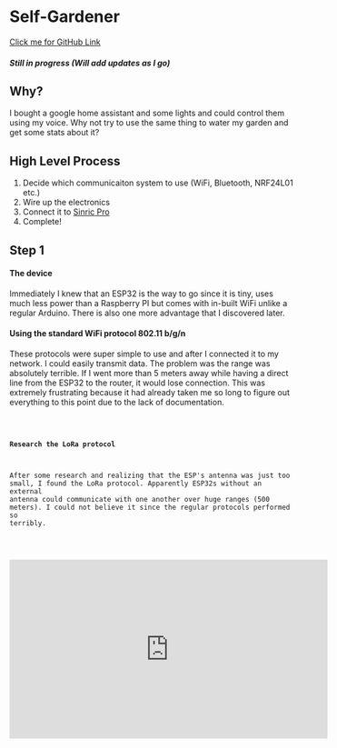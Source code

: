 <script>
	import Code from "$lib/Code.svelte";
	const codeString = `#include <WiFi.h>;
#include <HTTPClient.h>;
#include <ArduinoJson.h>;
#include <esp_wifi.h>;

const char* ssid  = "WiFi Name";
const char* password = "Password";

#define LED 2

IPAddress server(); // put server ip in the parenthesis 

void setup() {
  Serial.begin(9600);
  WiFi.setTxPower(WIFI_POWER_19_5dBm);
  WiFi.mode(WIFI_AP_STA);
  esp_wifi_set_protocol(WIFI_IF_STA, WIFI_PROTOCOL_11N);   //Change the N to B or G to try those protocols
  WiFi.begin(ssid, password);
  Serial.print("Connecting to WiFi");
  pinMode(LED, OUTPUT);
  while (WiFi.status() != WL_CONNECTED) {
    Serial.print(".");
    delay(5000);
  }
  Serial.println("\\nConnected to Wifi");
  Serial.println(WiFi.localIP());
}


void loop() {
  if ((WiFi.status() == WL_CONNECTED)) {
    Serial.println("Accessing Server");

    HTTPClient client;

    client.begin(" route to server ");
    int httpCode = client.GET();
    Serial.println(httpCode);
    String payload = client.getString();
    payload.trim();
    Serial.println(payload);
    if (payload == "\\"On\\"") { 
      digitalWrite(LED, HIGH);
      Serial.println("Tried to turn on");
    } else {
      digitalWrite(LED, LOW);
      Serial.println("Tried to turn off");
    }

  } else {
    Serial.println("Connection lost");
  }   
  delay(5000);
}`;
</script>


# Self-Gardener

[Click me for GitHub Link](https://github.com/kakhil2004/esp32-testing)

##### Still in progress (Will add updates as I go)

## Why?
I bought a google home assistant and some lights and could control them using my voice. Why not try to use the same thing to water my garden and get some stats about it?

## High Level Process
1. Decide which communicaiton system to use (WiFi, Bluetooth, NRF24L01 etc.)
2. Wire up the electronics 
3. Connect it to [Sinric Pro](https://sinric.pro/)
4. Complete!

## Step 1
#### The device
Immediately I knew that an ESP32 is the way to go since it is tiny, uses much less power than a Raspberry PI but comes with in-built WiFi unlike a regular Arduino. There is also one more advantage that I discovered later. 



#### Using the standard WiFi protocol 802.11 b/g/n
These protocols were super simple to use and after I connected it to my network. I could easily transmit data. The problem was the range was absolutely terrible. If I went more than 5 meters away while having a direct line from the ESP32 to the router, it would lose connection. This was extremely frustrating because it had already taken me so long to figure out everything to this point due to the lack of documentation.

<Code sum="Look here for the code for WiFi protocols 802.11 b/g/n" data={codeString} />

#### Research the LoRa protocol

After some research and realizing that the ESP's antenna was just too small, I found the LoRa protocol. Apparently ESP32s without an external antenna could communicate with one another over huge ranges (500 meters). I could not believe it since the regular protocols performed so terribly. 

#### 

<iframe width="560" height="315" src="https://www.youtube.com/embed/oz0a7Ur7nko?si=TRT9Fx0RM0AYx2Ty" title="YouTube video player" frameborder="0" allow="accelerometer; autoplay; clipboard-write; encrypted-media; gyroscope; picture-in-picture; web-share" referrerpolicy="strict-origin-when-cross-origin" allowfullscreen></iframe>

